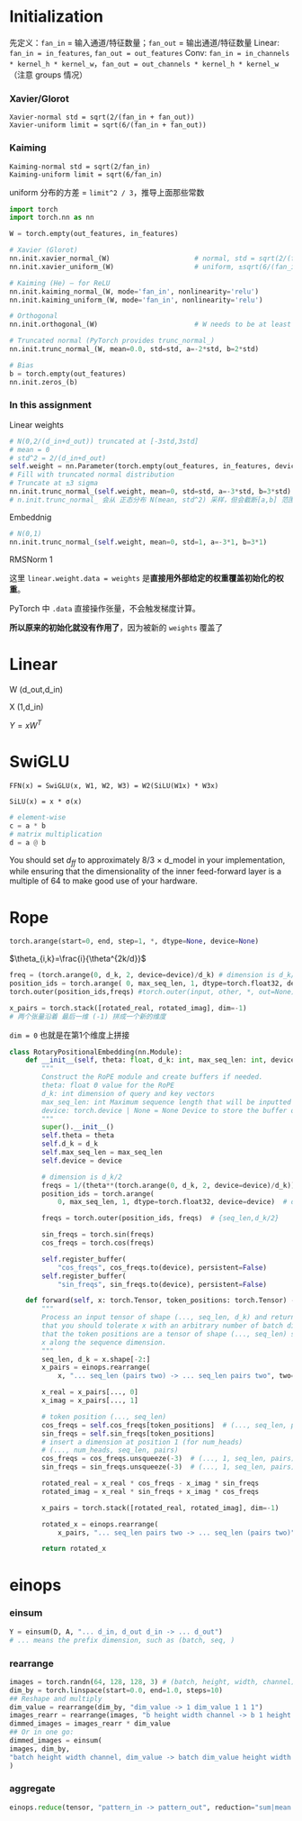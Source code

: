 # Initialization

先定义：`fan_in` = 输入通道/特征数量；`fan_out` = 输出通道/特征数量
 Linear: `fan_in = in_features`, `fan_out = out_features`
 Conv: `fan_in = in_channels * kernel_h * kernel_w`，`fan_out = out_channels * kernel_h * kernel_w`（注意 groups 情况）

### Xavier/Glorot

```
Xavier-normal std = sqrt(2/(fan_in + fan_out))
Xavier-uniform limit = sqrt(6/(fan_in + fan_out))
```

### Kaiming

```
Kaiming-normal std = sqrt(2/fan_in)
Kaiming-uniform limit = sqrt(6/fan_in)
```

uniform 分布的方差 = `limit^2 / 3`，推导上面那些常数

```python
import torch
import torch.nn as nn

W = torch.empty(out_features, in_features)

# Xavier (Glorot)
nn.init.xavier_normal_(W)                     # normal, std = sqrt(2/(fan_in+fan_out))
nn.init.xavier_uniform_(W)                    # uniform, ±sqrt(6/(fan_in+fan_out))

# Kaiming (He) — for ReLU
nn.init.kaiming_normal_(W, mode='fan_in', nonlinearity='relu')
nn.init.kaiming_uniform_(W, mode='fan_in', nonlinearity='relu')

# Orthogonal
nn.init.orthogonal_(W)                        # W needs to be at least 2D

# Truncated normal (PyTorch provides trunc_normal_)
nn.init.trunc_normal_(W, mean=0.0, std=std, a=-2*std, b=2*std)

# Bias
b = torch.empty(out_features)
nn.init.zeros_(b)
```

### In this assignment

Linear weights 

```python
# N(0,2/(d_in+d_out)) truncated at [-3std,3std]
# mean = 0
# std^2 = 2/(d_in+d_out)
self.weight = nn.Parameter(torch.empty(out_features, in_features, device=device, dtype=dtype))
# Fill with truncated normal distribution
# Truncate at ±3 sigma
nn.init.trunc_normal_(self.weight, mean=0, std=std, a=-3*std, b=3*std)
# n.init.trunc_normal_ 会从 正态分布 N(mean, std^2) 采样，但会截断[a,b] 范围内
```

Embeddnig

```python
# N(0,1)
nn.init.trunc_normal_(self.weight, mean=0, std=1, a=-3*1, b=3*1)
```

RMSNorm 1

这里 `linear.weight.data = weights` 是**直接用外部给定的权重覆盖初始化的权重**。

PyTorch 中 `.data` 直接操作张量，不会触发梯度计算。

**所以原来的初始化就没有作用了**，因为被新的 `weights` 覆盖了

# Linear

W (d_out,d_in)

X (1,d_in)

$Y=xW^T$

# SwiGLU

`FFN(x) = SwiGLU(x, W1, W2, W3) = W2(SiLU(W1x) * W3x)`

`SiLU(x) = x * σ(x)`

```python
# element-wise
c = a * b  
# matrix multiplication
d = a @ b  
```

You should set $d_{ff}$ to approximately 8/3 × d_model in your implementation, while ensuring that the dimensionality of the inner feed-forward layer is a multiple of 64 to make good use of your hardware.

# Rope

```python
torch.arange(start=0, end, step=1, *, dtype=None, device=None)
```

$\theta_{i,k}=\frac{i}{\theta^{2k/d}}$

```python
freq = (torch.arange(0, d_k, 2, device=device)/d_k) # dimension is d_k/2
position_ids = torch.arange( 0, max_seq_len, 1, dtype=torch.float32, device=device) #seq_len
torch.outer(position_ids,freqs) #torch.outer(input, other, *, out=None) (len(input), len(other))(len(input), len(other))
```

```python
x_pairs = torch.stack([rotated_real, rotated_imag], dim=-1)
# 两个张量沿着 最后一维 (-1) 拼成一个新的维度
```

`dim = 0` 也就是在第1个维度上拼接

```python
class RotaryPositionalEmbedding(nn.Module):
    def __init__(self, theta: float, d_k: int, max_seq_len: int, device=None):
        """
        Construct the RoPE module and create buffers if needed.
        theta: float Θ value for the RoPE
        d_k: int dimension of query and key vectors
        max_seq_len: int Maximum sequence length that will be inputted
        device: torch.device | None = None Device to store the buffer on
        """
        super().__init__()
        self.theta = theta
        self.d_k = d_k
        self.max_seq_len = max_seq_len
        self.device = device

        # dimension is d_k/2
        freqs = 1/(theta**(torch.arange(0, d_k, 2, device=device)/d_k))
        position_ids = torch.arange(
            0, max_seq_len, 1, dtype=torch.float32, device=device)  # dimension is seq_len

        freqs = torch.outer(position_ids, freqs)  # {seq_len,d_k/2}

        sin_freqs = torch.sin(freqs)
        cos_freqs = torch.cos(freqs)

        self.register_buffer(
            "cos_freqs", cos_freqs.to(device), persistent=False)
        self.register_buffer(
            "sin_freqs", sin_freqs.to(device), persistent=False)

    def forward(self, x: torch.Tensor, token_positions: torch.Tensor) -> torch.Tensor:
        """
        Process an input tensor of shape (..., seq_len, d_k) and return a tensor of the same shape. Note
        that you should tolerate x with an arbitrary number of batch dimensions. You should assume
        that the token positions are a tensor of shape (..., seq_len) specifying the token positions of
        x along the sequence dimension.
        """
        seq_len, d_k = x.shape[-2:]
        x_pairs = einops.rearrange(
            x, "... seq_len (pairs two) -> ... seq_len pairs two", two=2)

        x_real = x_pairs[..., 0]
        x_imag = x_pairs[..., 1]

        # token position (..., seq_len)
        cos_freqs = self.cos_freqs[token_positions]  # (..., seq_len, pairs)
        sin_freqs = self.sin_freqs[token_positions]
        # insert a dimension at position 1 (for num_heads)
        # (..., num_heads, seq_len, pairs)
        cos_freqs = cos_freqs.unsqueeze(-3)  # (..., 1, seq_len, pairs)
        sin_freqs = sin_freqs.unsqueeze(-3)  # (..., 1, seq_len, pairs)

        rotated_real = x_real * cos_freqs - x_imag * sin_freqs
        rotated_imag = x_real * sin_freqs + x_imag * cos_freqs

        x_pairs = torch.stack([rotated_real, rotated_imag], dim=-1)

        rotated_x = einops.rearrange(
            x_pairs, "... seq_len pairs two -> ... seq_len (pairs two)", two=2)

        return rotated_x
```



# einops

### einsum

```python
Y = einsum(D, A, "... d_in, d_out d_in -> ... d_out")
# ... means the prefix dimension, such as (batch, seq, )
```

### rearrange

```python
images = torch.randn(64, 128, 128, 3) # (batch, height, width, channel)
dim_by = torch.linspace(start=0.0, end=1.0, steps=10)
## Reshape and multiply
dim_value = rearrange(dim_by, "dim_value -> 1 dim_value 1 1 1")
images_rearr = rearrange(images, "b height width channel -> b 1 height width channel")
dimmed_images = images_rearr * dim_value
## Or in one go:
dimmed_images = einsum(
images, dim_by,
"batch height width channel, dim_value -> batch dim_value height width channel"
)
```

### aggregate

```python
einops.reduce(tensor, "pattern_in -> pattern_out", reduction="sum|mean|max|...")
```



